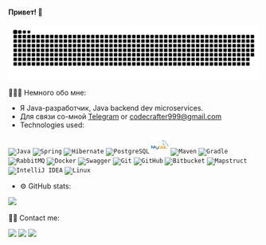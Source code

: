 #### Привет! 👋


![snake svg](https://raw.githubusercontent.com/Buhgin/Buhgin/output/github-contribution-grid-snake.svg)


👨🏻‍💻 Немного обо мне:
- Я Java-разработчик, Java backend dev microservices.
- Для связи со-мной [Telegram](https://t.me/Serge_CodeCrafter) or [codecrafter999@gmail.com](mailto:codecrafter999@gmail.com)
- Technologies used:

<code><img height="35" title="Java" src="https://raw.githubusercontent.com/jmnote/z-icons/master/svg/java.svg"></code>
<code><img height="35" title="Spring" src="https://raw.githubusercontent.com/yurijserrano/Github-Profile-Readme-Logos/master/frameworks/spring.svg"></code>
<code><img height="35" title="Hibernate" src="https://raw.githubusercontent.com/gilbarbara/logos/master/logos/hibernate.svg"></code>
<code><img height="35" title="PostgreSQL" src="https://raw.githubusercontent.com/yurijserrano/Github-Profile-Readme-Logos/master/databases/postgresql.svg"></code>
<code><img height="35" title="MySQL" src="https://raw.githubusercontent.com/devicons/devicon/master/icons/mysql/mysql-original-wordmark.svg"></code>
<code><img height="35" title="Maven" src="https://user-images.githubusercontent.com/43886029/158700377-62b0da69-81a2-4340-8ce6-dec718533aee.svg"></code>
<code><img height="35" title="Gradle" src="https://gradle.com/wp-content/uploads/2023/09/LOGO-GRADLE-HZ_MONO.svg "></code>
<code><img height="35" title="RabbitMQ" src="https://pbs.twimg.com/profile_images/1223261138059780097/eH73w5lN_400x400.jpg"></code>
<code><img height="35" title="Docker" src="https://avatars.githubusercontent.com/u/7739233?s=280&v=4"></code>
<code><img height="35" title="Swagger" src="https://blog.skillfactory.ru/wp-content/uploads/2023/02/1_ihb6hdmaw48vjtbsjyhbzg-1830140.png"></code>
<code><img height="35" title="Git" src="https://git-scm.com/images/logos/downloads/Git-Icon-1788C.png"></code>
<code><img height="35" title="GitHub" src="https://raw.githubusercontent.com/jmnote/z-icons/master/svg/github.svg"></code>
<code><img height="35" title="Bitbucket" src="https://slack-files2.s3-us-west-2.amazonaws.com/avatars/2018-03-21/334235045829_1d1db85d6877560365df_512.png"></code>
<code><img height="35" title="Mapstruct " src="https://avatars.githubusercontent.com/u/4086779?s=200&v=4"></code>
<code><img height="35" title="IntelliJ IDEA" src="https://raw.githubusercontent.com/yurijserrano/Github-Profile-Readme-Logos/master/ides/intellij.svg"></code>
<code><img height="35" title="Linux" src="https://info-comp.ru/wp-content/uploads/2018/10/What_is_Linux_1_NEW.jpg"></code>

- ⚙️ GitHub stats:
<p align="left">
<a href="https://github.com/Serjio99">
  <img height="180em" src="https://github-readme-stats-eight-theta.vercel.app/api?username=Serjio99&show_icons=true&theme=algolia&include_all_commits=true&count_private=true"/>  
</a>
</p>
🤝🏻  Contact me:
<p align="left">
<a href="https://t.me/Serge_CodeCrafter"><img src="https://img.shields.io/badge/-@Serge_CodeCrafter-1877F2?style=flat&logo=Telegram&logoColor=white"/></a>
<a href="mailto:codecrafter999@gmail.com"><img src="https://img.shields.io/badge/-codecrafter999@gmail.com-D14836?style=flat&logo=Gmail&logoColor=white"/></a>
<a href="https://hh.ru/resume/7963bb81ff0c7a61790039ed1f7a415779436d"><img src="https://img.shields.io/badge/-My_Resume_on_HH.ru-0077B5?style=flat&logo=HH.ru&logoColor=white"/></a>
</p>

